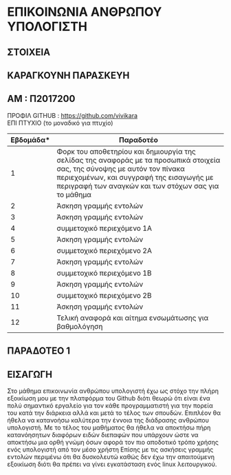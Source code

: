 # ΕΠΙΚΟΙΝΩΝΙΑ ΑΝΘΡΩΠΟΥ ΥΠΟΛΟΓΙΣΤΗ 

##  ΣΤΟΙΧΕΙΑ 
 ## ΚΑΡΑΓΚΟΥΝΗ ΠΑΡΑΣΚΕΥH
 ## ΑΜ : Π2017200 
 ΠΡΟΦΙΛ  GITHUB : https://github.com/vivikara  
 ΕΠΙ ΠΤΥΧΙΟ (το μοναδικό για πτυχίο)


| Εβδομάδα* | Παραδοτέο |
| --- | --- |
| 1 | Φορκ του αποθετηρίου και δημιουργία της σελίδας της αναφοράς με τα προσωπικά στοιχεία σας, της σύνοψης με αυτόν τον πίνακα περιεχομένων, και συγγραφή της εισαγωγής με περιγραφή των αναγκών και των στόχων σας για το μάθημα |
| 2 | Άσκηση γραμμής εντολών |
| 3 | Άσκηση γραμμής εντολών |
| 4 | συμμετοχικό περιεχόμενο 1A |
| 5 | Άσκηση γραμμής εντολών |
| 6 | συμμετοχικό περιεχόμενο 2A |
| 7 | Άσκηση γραμμής εντολών |
| 8 | συμμετοχικό περιεχόμενο 1B |
| 9 | Άσκηση γραμμής εντολών |
| 10 | συμμετοχικό περιεχόμενο 2B |
| 11 | Άσκηση γραμμής εντολών |
| 12 | Τελική αναφορά και αίτημα ενσωμάτωσης για βαθμολόγηση |






## ΠΑΡΑΔΟΤΕΟ 1 



## ΕΙΣΑΓΩΓΗ 

Στο μάθημα επικοινωνία ανθρώπου υπολογιστή έχω ως στόχο την πλήρη εξοικίωση μου με την πλατφόρμα του Github διότι θεωρώ ότι είναι ένα πολύ σημαντικό εργαλείο για τον κάθε προγραμματιστή για την πορεία του κατά την διάρκεια αλλά και μετά το τέλος των σπουδών. Επιπλέον θα ήθελα να κατανοήσω καλύτερα την έννοια της διάδρασης ανθρώπου υπολογιστή. Με το τέλος του μαθήματος θα ήθελα να αποκτήσω πήρη κατανόησητων διαφόρων ειδών διεπαφών που υπάρχουν ώστε να αποκτήσω μια ορθή γνώμη όσων αφορά τον πιο αποδοτικό τρόπο χρήσης ενός υπολογιστή από τον μέσο χρήστη Επίσης με τις ασκήσεις γραμμής εντολών περιμένω ότι θα δυσκολευτώ καθώς δεν έχω την απαιτούμενη εξοικίωση διότι θα πρέπει να γίνει εγκατάσταση ενός linux λειτουργικού.




